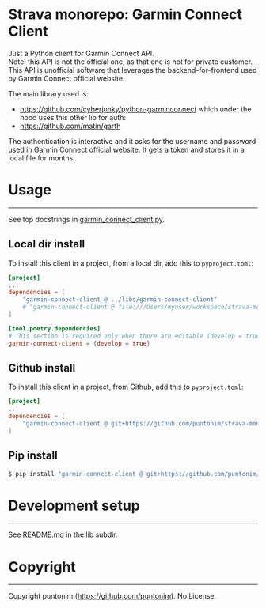 **Strava monorepo: Garmin Connect Client**
==========================================

Just a Python client for Garmin Connect API.\
Note: this API is not the official one, as that one is not for private customer.
This API is unofficial software that leverages the backend-for-frontend used by 
 Garmin Connect official website.

The main library used is:
 - https://github.com/cyberjunky/python-garminconnect
which under the hood uses this other lib for auth:
- https://github.com/matin/garth

The authentication is interactive and it asks for the username and password used
 in Garmin Connect official website. It gets a token and stores it in a local file
 for months.


Usage
=====

---

See top docstrings in [garmin_connect_client.py](garmin_connect_client/garmin_connect_client.py).


Local dir install
-----------------
To install this client in a project, from a local dir, add this to `pyproject.toml`:
```toml
[project]
...
dependencies = [
    "garmin-connect-client @ ../libs/garmin-connect-client"
    # "garmin-connect-client @ file:///Users/myuser/workspace/strava-monorepo/libs/garmin-connect-client"
]

[tool.poetry.dependencies]
# This section is required only when there are editable (develop = true) dependencies.
garmin-connect-client = {develop = true}
```

Github install
--------------
To install this client in a project, from Github, add this to `pyproject.toml`:
```toml
[project]
...
dependencies = [
    "garmin-connect-client @ git+https://github.com/puntonim/strava-monorepo#subdirectory=libs/garmin-connect-client",
]
```

Pip install
-----------
```sh
$ pip install "garmin-connect-client @ git+https://github.com/puntonim/strava-monorepo#subdirectory=libs/garmin-connect-client"
```


Development setup
=================

---

See [README.md](../README.md) in the lib subdir.


Copyright
=========

---

Copyright puntonim (https://github.com/puntonim). No License.
